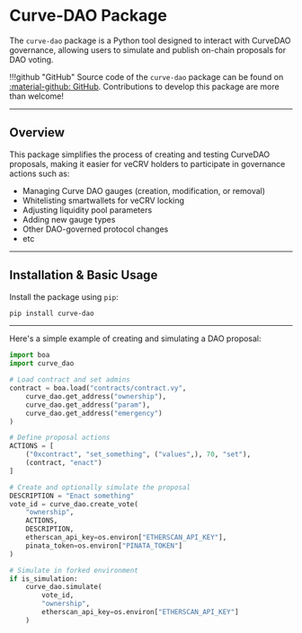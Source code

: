 <h1>Curve-DAO Package</h1>

The `curve-dao` package is a Python tool designed to interact with CurveDAO governance, allowing users to simulate and publish on-chain proposals for DAO voting.

!!!github "GitHub"
    Source code of the `curve-dao` package can be found on [:material-github: GitHub](https://github.com/bout3fiddy/curve-dao). Contributions to develop this package are more than welcome!

---

## Overview

This package simplifies the process of creating and testing CurveDAO proposals, making it easier for veCRV holders to participate in governance actions such as:

- Managing Curve DAO gauges (creation, modification, or removal)
- Whitelisting smartwallets for veCRV locking
- Adjusting liquidity pool parameters
- Adding new gauge types
- Other DAO-governed protocol changes
- etc

---

## Installation & Basic Usage

Install the package using `pip`:

```bash
pip install curve-dao
```

---

Here's a simple example of creating and simulating a DAO proposal:

```python
import boa
import curve_dao

# Load contract and set admins
contract = boa.load("contracts/contract.vy",
    curve_dao.get_address("ownership"),
    curve_dao.get_address("param"),
    curve_dao.get_address("emergency")
)

# Define proposal actions
ACTIONS = [
    ("0xcontract", "set_something", ("values",), 70, "set"),
    (contract, "enact")
]

# Create and optionally simulate the proposal
DESCRIPTION = "Enact something"
vote_id = curve_dao.create_vote(
    "ownership",
    ACTIONS,
    DESCRIPTION,
    etherscan_api_key=os.environ["ETHERSCAN_API_KEY"],
    pinata_token=os.environ["PINATA_TOKEN"]
)

# Simulate in forked environment
if is_simulation:
    curve_dao.simulate(
        vote_id,
        "ownership",
        etherscan_api_key=os.environ["ETHERSCAN_API_KEY"]
    )
```
